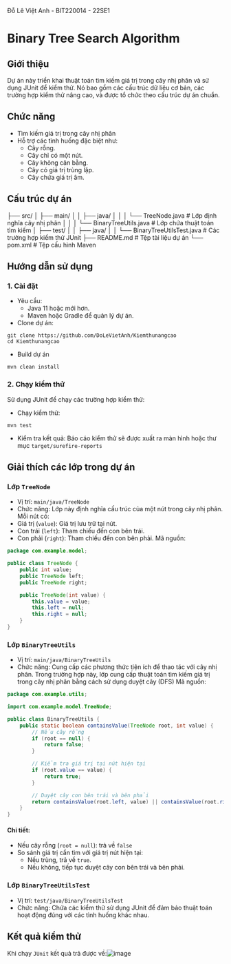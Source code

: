 Đỗ Lê Việt Anh - BIT220014 - 22SE1

# Binary Tree Search Algorithm
## Giới thiệu
Dự án này triển khai thuật toán tìm kiếm giá trị trong cây nhị phân và sử dụng JUnit để kiểm thử.
Nó bao gồm các cấu trúc dữ liệu cơ bản, các trường hợp kiểm thử nâng cao, và được tổ chức theo cấu trúc dự án chuẩn.

## Chức năng
- Tìm kiếm giá trị trong cây nhị phân
- Hỗ trợ các tình huống đặc biệt như:
    - Cây rỗng.
    - Cây chỉ có một nút.
    - Cây không cân bằng.
    - Cây có giá trị trùng lặp.
    - Cây chứa giá trị âm.

## Cấu trúc dự án
├── src/
│   ├── main/
│   │   ├── java/
│   │   │      └── TreeNode.java         # Lớp định nghĩa cây nhị phân
│   │   │      └── BinaryTreeUtils.java  # Lớp chứa thuật toán tìm kiếm
│   ├── test/
│   │   ├── java/
│   │          └── BinaryTreeUtilsTest.java  # Các trường hợp kiểm thử JUnit
├── README.md                              # Tệp tài liệu dự án
└── pom.xml                                # Tệp cấu hình Maven

## Hướng dẫn sử dụng
### 1. Cài đặt
- Yêu cầu: 
    - Java 11 hoặc mới hơn.
    - Maven hoặc Gradle để quản lý dự án.
- Clone dự án:
``` 
git clone https://github.com/DoLeVietAnh/Kiemthunangcao
cd Kiemthunangcao
```
- Build dự án
```
mvn clean install
```

### 2. Chạy kiểm thử
Sử dụng JUnit để chạy các trường hợp kiểm thử:
- Chạy kiểm thử:
```
mvn test
```

- Kiểm tra kết quả: Báo cáo kiểm thử sẽ được xuất ra màn hình hoặc thư mục ```target/surefire-reports```

## Giải thích các lớp trong dự án
### Lớp ```TreeNode```
- Vị trí: ```main/java/TreeNode```
- Chức năng:
Lớp này định nghĩa cấu trúc của một nút trong cây nhị phân. Mỗi nút có:
- Giá trị (```value```): Giá trị lưu trữ tại nút.
- Con trái (```left```): Tham chiếu đến con bên trái.
- Con phải (```right```): Tham chiếu đến con bên phải.
Mã nguồn: 
```java
package com.example.model;

public class TreeNode {
    public int value;
    public TreeNode left;
    public TreeNode right;

    public TreeNode(int value) {
        this.value = value;
        this.left = null;
        this.right = null;
    }
}
```

### Lớp ```BinaryTreeUtils```
- Vị trí: ```main/java/BinaryTreeUtils```
- Chức năng: Cung cấp các phương thức tiện ích để thao tác với cây nhị phân. Trong trường hợp này, lớp cung cấp thuật toán tìm kiếm giá trị trong cây nhị phân bằng cách sử dụng duyệt cây (DFS)
Mã nguồn: 
```java
package com.example.utils;

import com.example.model.TreeNode;

public class BinaryTreeUtils {
    public static boolean containsValue(TreeNode root, int value) {
        // Nếu cây rỗng
        if (root == null) {
            return false;
        }

        // Kiểm tra giá trị tại nút hiện tại
        if (root.value == value) {
            return true;
        }

        // Duyệt cây con bên trái và bên phải
        return containsValue(root.left, value) || containsValue(root.right, value);
    }
}
```
#### Chi tiết: 
- Nếu cây rỗng (```root = null```): trả về ```false```
- So sánh giá trị cần tìm với giá trị nút hiện tại:
    - Nếu trùng, trả về ```true```.
    - Nếu không, tiếp tục duyệt cây con bên trái và bên phải.

### Lớp ```BinaryTreeUtilsTest```
- Vị trí: ```test/java/BinaryTreeUtilsTest```
- Chức năng: Chứa các kiểm thử sử dụng JUnit để đảm bảo thuật toán hoạt động đúng với các tình huống khác nhau.

## Kết quả kiểm thử
Khi chạy ```JUnit``` kết quả trả được về:![image](https://github.com/user-attachments/assets/3499dfd8-4ceb-47de-9fd4-1f9fa4e55152)
